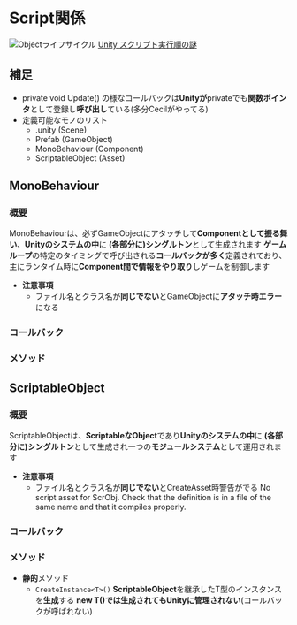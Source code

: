 # Script関係

![Objectライフサイクル](\画像\Objectライフサイクル.drawio.png)
[Unity スクリプト実行順の謎](https://ameblo.jp/sugawara-monolizm/entry-11889665729.html)

## 補足

- private void Update() の様なコールバックは**Unityが**privateでも**関数ポインタ**として登録し**呼び出し**ている(多分Cecilがやってる)
- 定義可能なモノのリスト
  - .unity (Scene)
  - Prefab (GameObject)
  - MonoBehaviour (Component)
  - ScriptableObject (Asset)

## MonoBehaviour

### 概要

MonoBehaviourは、必ずGameObjectにアタッチして**Componentとして振る舞い**、**Unityのシステムの中**に **(各部分に)シングルトン**として生成されます
**ゲームループ**の特定のタイミングで呼び出される**コールバックが多く**定義されており、主にランタイム時に**Component間で情報をやり取り**しゲームを制御します

- **注意事項**
  - ファイル名とクラス名が**同じでない**とGameObjectに**アタッチ時エラー**になる

### コールバック

### メソッド

## ScriptableObject

### 概要

ScriptableObjectは、**ScriptableなObject**であり**Unityのシステムの中**に **(各部分に)シングルトン**として生成され一つの**モジュールシステム**として運用されます

- **注意事項**
  - ファイル名とクラス名が**同じでない**とCreateAsset時警告がでる
  No script asset for ScrObj. Check that the definition is in a file of the same name and that it compiles properly.

### コールバック

### メソッド

- **静的**メソッド
  - `CreateInstance<T>()`
  **ScriptableObject**を継承したT型のインスタンスを**生成**する
  **new T()**では生成されても**Unityに管理されない**(コールバックが呼ばれない)

